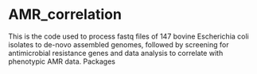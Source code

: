 # AMR_correlation
This is the code used to process fastq files of 147 bovine Escherichia coli isolates to de-novo assembled genomes, followed by screening for antimicrobial resistance genes and data analysis to correlate with phenotypic AMR data.
 Packages 
